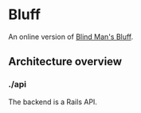 # Bluff

An online version of [Blind Man's Bluff](https://en.wikipedia.org/wiki/Blind_man%27s_bluff_(poker)).

## Architecture overview

### ./api

The backend is a Rails API.
